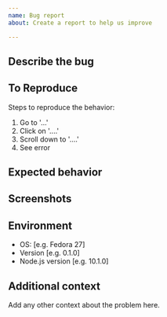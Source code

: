```yaml
---
name: Bug report
about: Create a report to help us improve

---
```


## Describe the bug

<!-- A clear and concise description of what the bug is. -->

## To Reproduce

Steps to reproduce the behavior:

1.  Go to '...'
2.  Click on '....'
3.  Scroll down to '....'
4.  See error

## Expected behavior

<!-- A clear and concise description of what you expected to happen. -->

## Screenshots

<!-- If applicable, add screenshots to help explain your problem. -->

## Environment

<!-- (please complete the following information) -->

- OS: [e.g. Fedora 27]
- Version [e.g. 0.1.0]
- Node.js version [e.g. 10.1.0]

## Additional context

Add any other context about the problem here.
